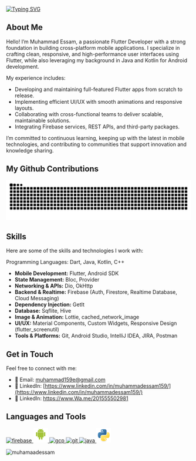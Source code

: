 
[![Typing SVG](https://readme-typing-svg.demolab.com?font=Fira+Code&pause=1000&color=5BC7F8&width=435&lines=Hey%2C+I'm+Muhammad+Essam+Sayed;Welcome+to+my+Github+Profile)](https://git.io/typing-svg)

## About Me

Hello! I’m Muhammad Essam, a passionate Flutter Developer with a strong foundation in building cross-platform mobile applications. I specialize in crafting clean, responsive, and high-performance user interfaces using Flutter, while also leveraging my background in Java and Kotlin for Android development.

My experience includes:
- Developing and maintaining full-featured Flutter apps from scratch to release.
- Implementing efficient UI/UX with smooth animations and responsive layouts.
- Collaborating with cross-functional teams to deliver scalable, maintainable solutions.
- Integrating Firebase services, REST APIs, and third-party packages. 

I’m committed to continuous learning, keeping up with the latest in mobile technologies, and contributing to communities that support innovation and knowledge sharing.

## My Github Contributions

<div align="center">
  
  ![snake gif](https://github.com/muhamaadessam/muhamaadessam/blob/output/github-snake-dark.svg)
</div>

## Skills

Here are some of the skills and technologies I work with:

Programming Languages: Dart, Java, Kotlin, C++
- **Mobile Development:** Flutter, Android SDK
- **State Management:** Bloc, Provider
- **Networking & APIs:** Dio, OkHttp
- **Backend & Realtime:** Firebase (Auth, Firestore, Realtime Database, Cloud Messaging)
- **Dependency Injection:** GetIt
- **Database:** Sqflite, Hive
- **Image & Animation:** Lottie, cached_network_image
- **UI/UX:** Material Components, Custom Widgets, Responsive Design (flutter_screenutil)
- **Tools & Platforms:** Git, Android Studio, IntelliJ IDEA, JIRA, Postman

## Get in Touch

Feel free to connect with me:

- 📧 Email: muhammad159e@gmail.com
- 💼 LinkedIn: [https://www.linkedin.com/in/muhammadessam159/](https://www.linkedin.com/in/muhammadessam159/)
- 💼 LinkedIn: https://www.Wa.me/201555502981


## Languages and Tools

<p align="left"> 
  <a href="https://flutter.dev/" target="_blank" rel="noreferrer"> 
    <img src="https://www.vectorlogo.zone/logos/flutterio/flutterio-icon.svg" alt="firebase" width="40" height="40"/> 
  </a>
    <a href="https://developer.android.com" target="_blank" rel="noreferrer"> 
    <img src="https://raw.githubusercontent.com/devicons/devicon/master/icons/android/android-original-wordmark.svg" alt="android" width="40" height="40"/>
  </a>
  <a href="https://cloud.google.com" target="_blank" rel="noreferrer"> 
    <img src="https://www.vectorlogo.zone/logos/google_cloud/google_cloud-icon.svg" alt="gcp" width="40" height="40"/> 
  </a>
  <a href="https://git-scm.com/" target="_blank" rel="noreferrer"> 
    <img src="https://www.vectorlogo.zone/logos/git-scm/git-scm-icon.svg" alt="git" width="40" height="40"/> 
  </a>
  <a href="https://dart.dev/" target="_blank" rel="noreferrer"> 
    <img src="https://www.vectorlogo.zone/logos/dartlang/dartlang-icon.svg" alt="java" width="40" height="40"/> 
  </a>
  <a href="https://www.python.org" target="_blank" rel="noreferrer"> 
    <img src="https://raw.githubusercontent.com/devicons/devicon/master/icons/python/python-original.svg" alt="python" width="40" height="40"/> 
  </a>
</p>

<p><img align="center" src="https://github-readme-stats.vercel.app/api/top-langs?username=muhamaadessam&show_icons=true&locale=en&layout=compact" alt="muhamaadessam" /></p>
